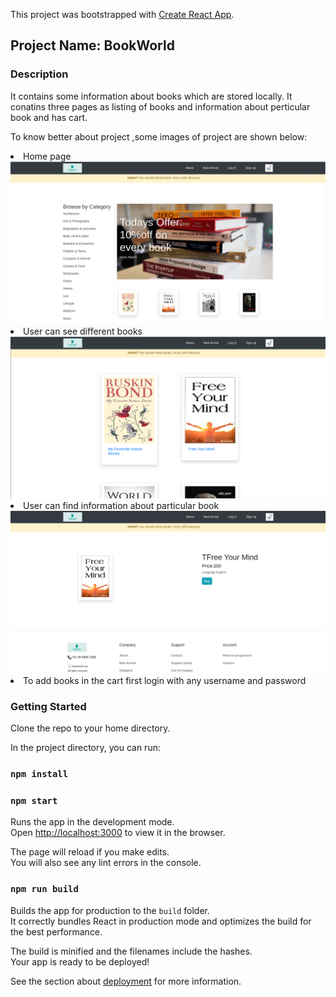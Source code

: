 This project was bootstrapped with [Create React App](https://github.com/facebook/create-react-app).

## Project Name: BookWorld

### Description
It contains some information about books which are stored locally.
It conatins three pages as listing of books and information about perticular book and has cart.

To know better about project ,some images of project are shown below:
<li>Home page</li>
<img src="/public/img1.png"/>

<li>User can see different books</li>
<img src="/public/img2.png"/>

<li>User can find information about particular book</li>
<img src="/public/img3.png"/>

<li>To add books in the cart first login with any username and password</li>


### Getting Started

Clone the repo to your home directory.

In the project directory, you can run:

### `npm install`

### `npm start`

Runs the app in the development mode.<br />
Open [http://localhost:3000](http://localhost:3000) to view it in the browser.

The page will reload if you make edits.<br />
You will also see any lint errors in the console.

### `npm run build`

Builds the app for production to the `build` folder.<br />
It correctly bundles React in production mode and optimizes the build for the best performance.

The build is minified and the filenames include the hashes.<br />
Your app is ready to be deployed!

See the section about [deployment](https://facebook.github.io/create-react-app/docs/deployment) for more information.

